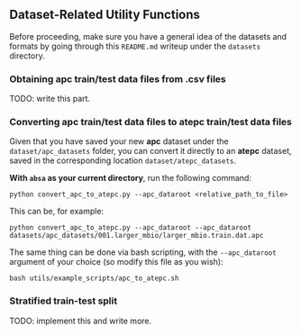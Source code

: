 ## Dataset-Related Utility Functions

Before proceeding, make sure you have a general idea of the datasets and formats by going through this `README.md` writeup under the `datasets` directory. 

### Obtaining apc train/test data files from .csv files 

TODO: write this part.

### Converting apc train/test data files to atepc train/test data files

Given that you have saved your new **apc** dataset under the `dataset/apc_datasets` folder, you can convert it directly to an **atepc** dataset, saved in the corresponding location `dataset/atepc_datasets`. 

**With `absa` as your current directory**, run the following command:
```
python convert_apc_to_atepc.py --apc_dataroot <relative_path_to_file>
```
This can be, for example: 
```
python convert_apc_to_atepc.py --apc_dataroot --apc_dataroot datasets/apc_datasets/001.larger_mbio/larger_mbio.train.dat.apc
```

The same thing can be done via bash scripting, with the `--apc_dataroot` argument of your choice (so modify this file as you wish):
```
bash utils/example_scripts/apc_to_atepc.sh
```

### Stratified train-test split

TODO: implement this and write more.